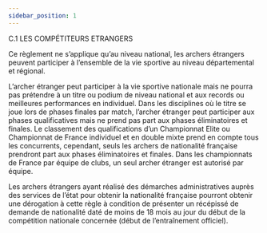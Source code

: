 ```yaml
---
sidebar_position: 1
---
```


C.1 LES COMPÉTITEURS ETRANGERS

Ce règlement ne s’applique qu’au niveau national, les archers étrangers peuvent participer à l’ensemble de
la vie sportive au niveau départemental et régional.

L’archer étranger peut participer à la vie sportive nationale mais ne pourra pas prétendre à un titre ou
podium de niveau national et aux records ou meilleures performances en individuel.
Dans les disciplines où le titre se joue lors de phases finales par match, l’archer étranger peut participer
aux phases qualificatives mais ne prend pas part aux phases éliminatoires et finales.
Le classement des qualifications d’un Championnat Elite ou Championnat de France individuel et en double
mixte prend en compte tous les concurrents, cependant, seuls les archers de nationalité française
prendront part aux phases éliminatoires et finales.
Dans les championnats de France par équipe de clubs, un seul archer étranger est autorisé par équipe.

Les archers étrangers ayant réalisé des démarches administratives auprès des services de l’état pour
obtenir la nationalité française pourront obtenir une dérogation à cette règle à condition de présenter un
récépissé de demande de nationalité daté de moins de 18 mois au jour du début de la compétition nationale
concernée (début de l’entraînement officiel).
